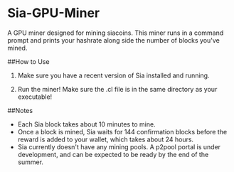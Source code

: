 # Sia-GPU-Miner
A GPU miner designed for mining siacoins. This miner runs in a command prompt and prints your hashrate along side the number of blocks you've mined.

##How to Use
1) Make sure you have a recent version of Sia installed and running.

2) Run the miner! Make sure the .cl file is in the same directory as your executable!

##Notes
*    Each Sia block takes about 10 minutes to mine.
*    Once a block is mined, Sia waits for 144 confirmation blocks before the reward is added to your wallet, which takes about 24 hours.
*    Sia currently doesn't have any mining pools. A p2pool portal is under development, and can be expected to be ready by the end of the summer.
